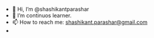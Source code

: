 - 👋 Hi, I’m @shashikantparashar
- 👀 I’m continuos learner.
- 📫 How to reach me: shashikant.parashar@gmail.com
-

<!---
shashikantparashar/shashikantparashar is a ✨ special ✨ repository because its `README.md` (this file) appears on your GitHub profile.
You can click the Preview link to take a look at your changes.
--->
